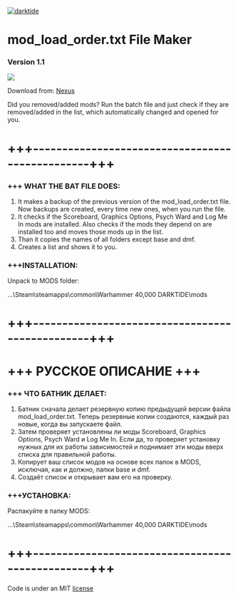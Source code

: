 [![darktide](https://global-uploads.webflow.com/6346a2e14dce674426be40ac/637f9b5a8de2a3c4122f0291_6346ea11b9acfa58c8f5a014_Darktide_Logo_2022-2.png)](https://www.playdarktide.com)

# mod_load_order.txt File Maker
### Version 1.1

![](https://staticdelivery.nexusmods.com/mods/4943/images/headers/139_1681938046.jpg)

Download from: [Nexus](https://www.nexusmods.com/warhammer40kdarktide/mods/139)

Did you removed/added mods? Run the batch file and just check if they are removed/added in the list, which automatically changed and opened for you.
# +++------------------------------------------------+++

### +++ WHAT THE BAT FILE DOES:
1. It makes a backup of the previous version of the mod_load_order.txt file.
   Now backups are created, every time new ones, when you run the file.
2. It checks if the Scoreboard, Graphics Options, Psych Ward and Log Me In mods are installed.
   Also checks if the mods they depend on are installed too and moves those mods up in the list.
3. Than it copies the names of all folders except base and dmf.
4. Creates a list and shows it to you.

### +++INSTALLATION:

Unpack to MODS folder:

...\Steam\steamapps\common\Warhammer 40,000 DARKTIDE\mods

# +++------------------------------------------------+++

# +++ РУССКОЕ ОПИСАНИЕ +++

### +++ ЧТО БАТНИК ДЕЛАЕТ:
1. Батник сначала делает резервную копию предыдущей версии файла mod_load_order.txt.
   Теперь резервные копии создаются, каждый раз новые, когда вы запускаете файл.
2. Затем проверяет установлены ли моды Scoreboard, Graphics Options, Psych Ward и Log Me In.
   Если да, то проверяет установку нужных для их работы зависимостей
   и поднимает эти моды вверх списка для правильной работы.
3. Копирует ваш список модов на основе всех папок в MODS, исключая, как и должно, папки base и dmf.
4. Создаёт список и открывает вам его на проверку.

### +++УСТАНОВКА:

Распакуйте в папку MODS:

...\Steam\steamapps\common\Warhammer 40,000 DARKTIDE\mods

# +++------------------------------------------------+++

Code is under an MIT [license](LICENSE)
